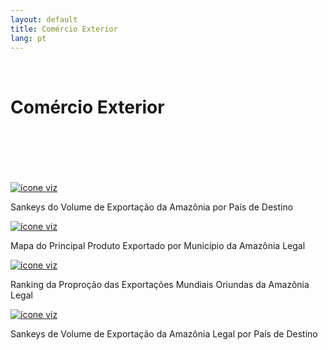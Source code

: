 ```yaml
---
layout: default
title: Comércio Exterior
lang: pt
---
```


<link rel="stylesheet" href="style.css">

<br>

<h1 class="title-about">Comércio Exterior</h1>

<br>
<br>
<br>
<br>
<br>

<div class="imagens-container">
   <div class="icone-bloco">
    <a href="{{ site.baseurl }}/pt/viz/sankey-do-volume-de-exportacao-da-amazonia-por-pais-de-destino" target="_blank" rel="noopener noreferrer">
      <img src="{{ site.baseurl }}/assets/img/icons_viz/icon_sankey_exp.jpg" alt="ícone viz">
    </a><br>
    <p>Sankeys do Volume de Exportação da Amazônia por País de Destino</p>
   </div>
   
   <div class="icone-bloco">
    <a href="{{ site.baseurl }}/pt/viz/mapa-principais-produtos-exportados" target="_blank" rel="noopener noreferrer">
      <img src="{{ site.baseurl }}/assets/img/icons_viz/icon_mapa_prod_exp.png" alt="ícone viz">
    </a><br>
    <p>Mapa do Principal Produto Exportado por Município da Amazônia Legal</p>
   </div>
   
   <div class="icone-bloco">
    <a href="{{ site.baseurl }}/pt/viz/ranking-prop-exportacoes-mundiais-amazonia" target="_blank" rel="noopener noreferrer">
      <img src="{{ site.baseurl }}/assets/img/icons_viz/no_image" alt="ícone viz">
    </a><br>
    <p>Ranking da Proproção das Exportações Mundiais Oriundas da Amazônia Legal</p>
   </div>
   
   <div class="icone-bloco">
    <a href="{{ site.baseurl }}/pt/viz/sankey-do-volume-de-exportacao-da-amazonia-por-pais-de-destino" target="_blank" rel="noopener noreferrer">
      <img src="{{ site.baseurl }}/assets/img/icons_viz/achar_imagem" alt="ícone viz">
    </a><br>
    <p>Sankeys de Volume de Exportação da Amazônia Legal por País de Destino</p>
   </div>

</div>

<br>
<br>
<br>
<br>

